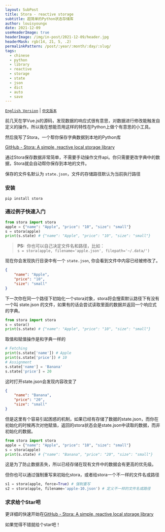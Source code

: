 ```yaml
---
layout: SubPost
title: Stora - reactive storage
subtitle: 超简单的Python状态存储库
author: louisyoungx
date: 2021-12-09
useHeaderImage: true
headerImage: /img/in-post/2021-12-09/header.jpg
headerMask: rgb(14, 21, 5, .2)
permalinkPattern: /post/:year/:month/:day/:slug/
tags:
  - chinese
  - python
  - library
  - reactive
  - storage
  - state
  - json
  - dict
  - auto
  - save
---
```


[`English Version`](https://rocke.top/post/2021/12/09/stora-reactive-storage-lib/) | [`中文版本`](https://rocke.top/post/2021/12/09/stora-reactive-storage-lib/)

前几天在学Vue.js的源码，发现数据的响应式很有意思，对数据进行修改能触发自定义的操作。所以我在想能否用这样的特性在Python上做个有意思的小工具。

<!-- more -->

然后我写了Stora，一个帮你保存字典数据到本地的Python库

[GitHub - Stora: A simple, reactive local storage library](https://github.com/louisyoungx/stora)

通过Stora保存数据非常简单，不需要手动操作文件api。你只需要更改字典中的数据，Stora就会自动帮你保存到本地的文件。

保存的文件名默认为 `state.json`，文件的存储路径默认为当前执行路径

### 安装

```shell
pip install stora
```

### 通过例子快速入门

```python
from stora import stora
apple = {"name": "Apple", "price": "10", "size": "small"}
s = stora(apple)
print(s.state) # {"name": "Apple", "price": "10", "size": "small"}
```

> **PS:**  你也可以自己决定文件名和路径，比如：\
> `s = stora(apple, filename='apple.json', filepath='~/.data/')`

现在你会发现执行目录中有一个 `state.json`, 你会看到文件中内容已经被修改了。

```json
{
    "name": "Apple",
    "price": "10",
    "size": "small"
}
```

下一次你在同一个路径下初始化一个stora对象，stora将会搜索默认路径下有没有一个叫 state.json 的文件，如果有的话会尝试读取里面的数据并返回一个响应式的字典。

```python
from stora import stora
s = stora()
print(s.state) # {"name": "Apple", "price": "10", "size": "small"}
```

取值和赋值操作是和字典一样的

```python
# Fetching
print(s.state['name']) # Apple
print(s.state['price']) # 10
# Assignment
s.state['name'] = 'Banana'
s.state['price'] = 20
```

这时打开state.json会发现内容改变了

```json
{
    "name": "Banana",
    "price": "20",
    "size": "small"
}
```

但是这里有个容易引起困惑的机制，如果已经有存储了数据的state.json，而你在初始化的时候再次对他赋值，返回的stora状态会是state.json中读取的数据，而非初始化的数据。

```python
from stora import stora
apple = {"name": "Apple", "price": "10", "size": "small"}
s = stora(apple)
print(s.state) # {"name": "Banana", "price": "20", "size": "small"}
```

这是为了防止数据丢失，所以已经存储在现有文件中的数据会有更高的优先级。

但你也可以通过强制重写来初始化stora，或者给stora一个不一样的文件名或路径

```python
s1 = stora(apple, force=True) # 强制重写
s2 = stora(apple, filename='apple-10.json') # 定义不一样的文件名或路径
```

### 求求给个Star吧

更详细的快速开始在[GitHub - Stora: A simple, reactive local storage library](http://link.zhihu.com/?target=https%3A//github.com/louisyoungx/stora)

如果觉得不错就给个star吧！